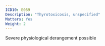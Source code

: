 ```yaml
---
ICD10: E059
Description: "Thyrotoxicosis, unspecified"
Matters: Yes
Weight: 2
---
```

Severe physiological derangement possible
